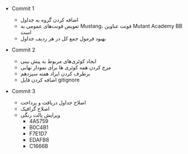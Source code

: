 - Commit 1
	- اضافه کردن گروه به جداول
	- تعویض فونت‌های عمومی به Mustang، فونت عناوین Mutant Academy BB است
	- بهبود فرمول جمع کل در هر ردیف جداول
	
- Commit 2
	- ایجاد کوئری‌های مربوط به پیش بینی
	- مرج کردن همه کوئری ها برای نمودار نهایی
	- برطرف کردن ایراد هفته سیزدهم
	- اضافه کردن فایل gitignore
	
- Commit 3
	- اصلاح جداول دریافت و پرداخت
	- اصلاح گرافیک
	- ویرایش پالت رنگی
		- 4A5759
		- B0C4B1
		- F7E1D7
		- EDAFB8
		- C1666B